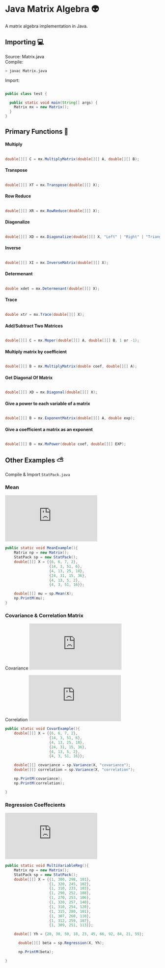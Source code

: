 # Java Matrix Algebra :alien:

A matrix algebra implementation in Java.

## Importing :computer:

Source: Matrix.java <br />
Compile:
```sh
> javac Matrix.java
```
Import:
```Java

public class test {

  public static void main(String[] args) {
    Matrix mx = new Matrix();
  }
}


```

## Primary Functions :satellite:

#### Multiply
````Java

double[][] C = mx.MultiplyMatrix(double[][] A, double[][] B);

````

#### Transpose

````Java

double[][] XT = mx.Transpose(double[][] X);

````

#### Row Reduce

````Java

double[][] XR = mx.RowReduce(double[][] X);

````

#### Diagonalize

````Java

double[][] XD = mx.Diagonalize(double[][] X, "Left" | "Right" | "Triangular");

````

#### Inverse

````Java

double[][] XI = mx.InverseMatrix(double[][] X);

````

#### Determenant

````Java

double xdet = mx.Determenant(double[][] X);

````

#### Trace

````Java

double xtr = mx.Trace(double[][] X);

````

#### Add/Subtract Two Matrices

````Java

double[][] C = mx.Moper(double[][] A, double[][] B, 1 or -1);

````

#### Multiply matrix by coefficient

````Java

double[][] B = mx.MultiplyMatrix(double coef, double[][] A);

````

#### Get Diagonal Of Matrix

````Java

double[][] XD = mx.Diagonal(double[][] X);

````

#### Give a power to each variable of a matrix

````Java

double[][] B = mx.ExponentMatrix(double[][] A, double exp);

````

#### Give a coefficient a matrix as an exponent

````Java

double[][] B = mx.MxPower(double coef, double[][] EXP);

````


## Other Examples :partly_sunny:

Compile & Import ```StatPack.java```

### Mean
![Equation](https://latex.codecogs.com/gif.latex?%5Chat%7B%5Cmu%7D%3D%5Cdfrac%7B1%7D%7Bm%7D1%5ETX)
```Java
public static void MeanExample(){
    Matrix np = new Matrix();
    StatPack sp = new StatPack();
    double[][] X = {{6, 6, 7, 2},
                    {14, 3, 51, 6},
                    {4, 13, 25, 18},
                    {24, 31, 15, 36},
                    {4, 13, 5, 2},
                    {4, 3, 51, 16}};

    double[][] mu = sp.Mean(X);
    np.PrintM(mu);
}
```

### Covariance & Correlation Matrix
Covariance
![Equation](https://latex.codecogs.com/gif.latex?%5CSigma%20%3D%20%5Cdfrac%7B1%7D%7Bm-1%7D%28X-%5Chat%7BX%7D%29%5ET%28X%20-%20%5Chat%7BX%7D%29) <br />

Correlation
![Equation](https://latex.codecogs.com/gif.latex?%5Cbegin%7Bmatrix%7D%20H%3D%5Csqrt%7Bdiag%5Cbig%28%7B%5CSigma%7D%5Cbig%29%7D%20%26%26%20%5Crho%20%3D%20%5Cdfrac%7B%5CSigma_%7Bi%2C%20j%7D%7D%7B%5BHH%5ET%5D_%7Bi%2C%20j%7D%7D%20%5Cend%7Bmatrix%7D)

```Java
public static void CovarExample(){
    double[][] X = {{6, 6, 7, 2},
                    {14, 3, 51, 6},
                    {4, 13, 25, 18},
                    {24, 31, 15, 36},
                    {4, 13, 5, 2},
                    {4, 3, 51, 16}};

    double[][] covariance = sp.Variance(X, "covariance");
    double[][] correlation = sp.Variance(X, "correlation");

    np.PrintM(covariance);
    np.PrintM(correlation);

}
```


### Regression Coeffecients
![Equation](https://latex.codecogs.com/gif.latex?%5Cbeta%20%3D%20%28X%5ETX%29%5E%7B-1%7DX%5ETy)
```Java
public static void MultiVariableReg(){
    Matrix np = new Matrix();
    StatPack sp = new StatPack();
    double[][] X = {{1, 300, 298, 101},
                    {1, 320, 245, 102},
                    {1, 310, 233, 103},
                    {1, 290, 252, 108},
                    {1, 270, 253, 106},
                    {1, 320, 257, 140},
                    {1, 310, 254, 120},
                    {1, 315, 280, 101},
                    {1, 307, 260, 110},
                    {1, 312, 259, 107},
                    {1, 309, 251, 113}};

    double[] Yh = {20, 30, 50, 18, 23, 45, 66, 92, 84, 21, 55};

      double[][] beta = sp.Regression(X, Yh);

      np.PrintM(beta);

}

```
